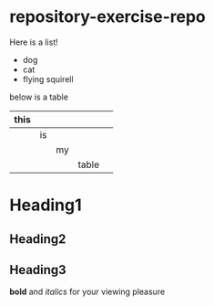 # repository-exercise-repo

Here is a list!

- dog
- cat
- flying squirell

below is a table 

| this |    |    |       |   |
|------|----|----|-------|---|
|      | is |    |       |   |
|      |    | my |       |   |
|      |    |    | table |   |

# Heading1
## Heading2
## Heading3

__bold__ and _italics_ for your viewing pleasure